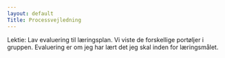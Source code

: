 ```yaml
---
layout: default
Title: Processvejledning
---
```


Lektie: Lav evaluering til læringsplan. 
Vi viste de forskellige portøljer i gruppen. 
Evaluering er om jeg har lært det jeg skal inden for læringsmålet.
